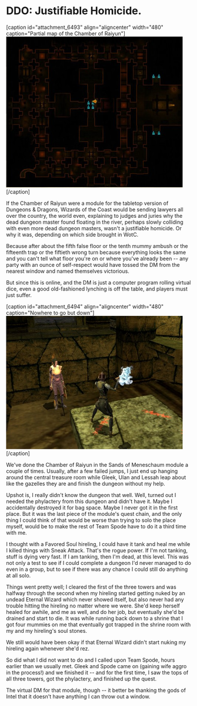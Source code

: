 # DDO: Justifiable Homicide.

[caption id="attachment\_6493" align="aligncenter" width="480" caption="Partial map of the Chamber of Raiyun"][![](../uploads/2011/08/dndclient-2011-08-21-19-25-20-77-480x409.jpg "Partial map of the Chamber of Raiyun")](../uploads/2011/08/dndclient-2011-08-21-19-25-20-77.jpg)[/caption]

If the Chamber of Raiyun were a module for the tabletop version of Dungeons & Dragons, Wizards of the Coast would be sending lawyers all over the country, the world even, explaining to judges and juries why the dead dungeon master found floating in the river, perhaps slowly colliding with even more dead dungeon masters, wasn't a justifiable homicide. Or why it was, depending on which side brought in WotC.

Because after about the fifth false floor or the tenth mummy ambush or the fifteenth trap or the fiftieth wrong turn because everything looks the same and you can't tell what floor you're on or where you've already been -- any party with an ounce of self-respect would have tossed the DM from the nearest window and named themselves victorious.

But since this is online, and the DM is just a computer program rolling virtual dice, even a good old-fashioned lynching is off the table, and players must just suffer.

[caption id="attachment\_6494" align="aligncenter" width="480" caption="Nowhere to go but down"][![](../uploads/2011/08/dndclient-2011-08-21-18-14-58-51-480x361.jpg "Nowhere to go but down")](../uploads/2011/08/dndclient-2011-08-21-18-14-58-51.jpg)[/caption]

We've done the Chamber of Raiyun in the Sands of Meneschaum module a couple of times. Usually, after a few failed jumps, I just end up hanging around the central treasure room while Gleek, Ulan and Lessah leap about like the gazelles they are and finish the dungeon without my help.

Upshot is, I really didn't know the dungeon that well. Well, turned out I needed the phylactery from this dungeon and didn't have it. Maybe I accidentally destroyed it for bag space. Maybe I never got it in the first place. But it was the last piece of the module's quest chain, and the only thing I could think of that would be worse than trying to solo the place myself, would be to make the rest of Team Spode have to do it a third time with me.

I thought with a Favored Soul hireling, I could have it tank and heal me while I killed things with Sneak Attack. That's the rogue power. If I'm not tanking, stuff is dying very fast. If I am tanking, then I'm dead, at this level. This was not only a test to see if I could complete a dungeon I'd never managed to do even in a group, but to see if there was any chance I could still do anything at all solo.

Things went pretty well; I cleared the first of the three towers and was halfway through the second when my hireling started getting nuked by an undead Eternal Wizard which never showed itself, but also never had any trouble hitting the hireling no matter where we were. She'd keep herself healed for awhile, and me as well, and do her job, but eventually she'd be drained and start to die. It was while running back down to a shrine that I got four mummies on me that eventually got trapped in the shrine room with my and my hireling's soul stones.

We still would have been okay if that Eternal Wizard didn't start nuking my hireling again whenever she'd rez.

So did what I did not want to do and I called upon Team Spode, hours earlier than we usually met. Gleek and Spode came on (gaining wife aggro in the process!) and we finished it -- and for the first time, I saw the tops of all three towers, got the phylactery, and finished up the quest.

The virtual DM for that module, though -- it better be thanking the gods of Intel that it doesn't have anything I can throw out a window.

